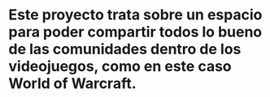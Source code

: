 <h1>Este proyecto trata sobre un espacio para poder compartir todos lo bueno de las comunidades dentro de los videojuegos, como en este caso World of Warcraft.</h1>
